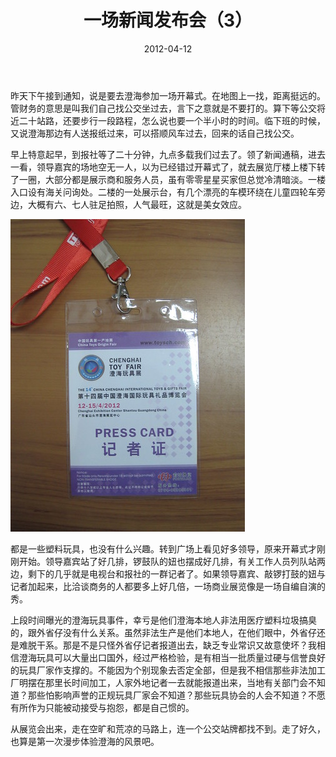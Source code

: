 ﻿---
title: "一场新闻发布会（3）"
date: 2012-04-12
categories: 
  - "essay"
tags: 
  - "新闻发布会"
---

昨天下午接到通知，说是要去澄海参加一场开幕式。在地图上一找，距离挺远的。管财务的意思是叫我们自己找公交坐过去，言下之意就是不要打的。算下等公交将近二十站路，还要步行一段路程，怎么说也要一个半小时的时间。临下班的时候，又说澄海那边有人送报纸过来，可以搭顺风车过去，回来的话自己找公交。

早上特意起早，到报社等了二十分钟，九点多载我们过去了。领了新闻通稿，进去一看，领导嘉宾的场地空无一人，以为已经错过开幕式了，就去展览厅楼上楼下转了一圈，大部分都是展示商和服务人员，虽有零零星星买家但总觉冷清暗淡。一楼入口设有海关问询处。二楼的一处展示台，有几个漂亮的车模环绕在儿童四轮车旁边，大概有六、七人驻足拍照，人气最旺，这就是美女效应。

![记者证](/images/7070646777_99021ea514.jpg)

都是一些塑料玩具，也没有什么兴趣。转到广场上看见好多领导，原来开幕式才刚刚开始。领导嘉宾站了好几排，锣鼓队的妞也摆成好几排，有关工作人员列队站两边，剩下的几乎就是电视台和报社的一群记者了。如果领导嘉宾、敲锣打鼓的妞与记者加起来，比洽谈商务的人都要多上好几倍，一场商业展览像是一场自编自演的秀。

上段时间曝光的澄海玩具事件，幸亏是他们澄海本地人非法用医疗塑料垃圾搞臭的，跟外省仔没有什么关系。虽然非法生产是他们本地人，在他们眼中，外省仔还是难脱干系。那是不是只怪外省仔记者报道出去，缺乏专业常识又故意使坏？我相信澄海玩具可以大量出口国外，经过严格检验，是有相当一批质量过硬与信誉良好的玩具厂家作支撑的。不能因为个别现象去否定全部，但是我不相信那些非法加工厂明摆在那里长时间加工，人家外地记者一去就能报道出来，当地有关部门会不知道？那些怕影响声誉的正规玩具厂家会不知道？那些玩具协会的人会不知道？不愿有所作为只能被动接受与抱怨，都是自己惯的。

从展览会出来，走在空旷和荒凉的马路上，连一个公交站牌都找不到。走了好久，也算是第一次漫步体验澄海的风景吧。

